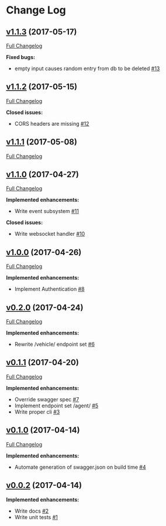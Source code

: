 # Change Log

## [v1.1.3](https://github.com/cad/vehicle-tracker-api/tree/v1.1.3) (2017-05-17)
[Full Changelog](https://github.com/cad/vehicle-tracker-api/compare/v1.1.2...v1.1.3)

**Fixed bugs:**

- empty input causes random entry from db to be deleted [\#13](https://github.com/cad/vehicle-tracker-api/issues/13)

## [v1.1.2](https://github.com/cad/vehicle-tracker-api/tree/v1.1.2) (2017-05-15)
[Full Changelog](https://github.com/cad/vehicle-tracker-api/compare/v1.1.1...v1.1.2)

**Closed issues:**

- CORS headers are missing [\#12](https://github.com/cad/vehicle-tracker-api/issues/12)

## [v1.1.1](https://github.com/cad/vehicle-tracker-api/tree/v1.1.1) (2017-05-08)
[Full Changelog](https://github.com/cad/vehicle-tracker-api/compare/v1.1.0...v1.1.1)

## [v1.1.0](https://github.com/cad/vehicle-tracker-api/tree/v1.1.0) (2017-04-27)
[Full Changelog](https://github.com/cad/vehicle-tracker-api/compare/v1.0.0...v1.1.0)

**Implemented enhancements:**

- Write event subsystem [\#11](https://github.com/cad/vehicle-tracker-api/issues/11)

**Closed issues:**

- Write websocket handler [\#10](https://github.com/cad/vehicle-tracker-api/issues/10)

## [v1.0.0](https://github.com/cad/vehicle-tracker-api/tree/v1.0.0) (2017-04-26)
[Full Changelog](https://github.com/cad/vehicle-tracker-api/compare/v0.2.0...v1.0.0)

**Implemented enhancements:**

- Implement Authentication [\#8](https://github.com/cad/vehicle-tracker-api/issues/8)

## [v0.2.0](https://github.com/cad/vehicle-tracker-api/tree/v0.2.0) (2017-04-24)
[Full Changelog](https://github.com/cad/vehicle-tracker-api/compare/v0.1.1...v0.2.0)

**Implemented enhancements:**

- Rewrite /vehicle/ endpoint set [\#6](https://github.com/cad/vehicle-tracker-api/issues/6)

## [v0.1.1](https://github.com/cad/vehicle-tracker-api/tree/v0.1.1) (2017-04-20)
[Full Changelog](https://github.com/cad/vehicle-tracker-api/compare/v0.1.0...v0.1.1)

**Implemented enhancements:**

- Override swagger spec [\#7](https://github.com/cad/vehicle-tracker-api/issues/7)
- Implement endpoint set /agent/ [\#5](https://github.com/cad/vehicle-tracker-api/issues/5)
- Write proper cli [\#3](https://github.com/cad/vehicle-tracker-api/issues/3)

## [v0.1.0](https://github.com/cad/vehicle-tracker-api/tree/v0.1.0) (2017-04-14)
[Full Changelog](https://github.com/cad/vehicle-tracker-api/compare/v0.0.2...v0.1.0)

**Implemented enhancements:**

- Automate generation of swagger.json on build time [\#4](https://github.com/cad/vehicle-tracker-api/issues/4)

## [v0.0.2](https://github.com/cad/vehicle-tracker-api/tree/v0.0.2) (2017-04-14)
**Implemented enhancements:**

- Write docs [\#2](https://github.com/cad/vehicle-tracker-api/issues/2)
- Write unit tests [\#1](https://github.com/cad/vehicle-tracker-api/issues/1)



